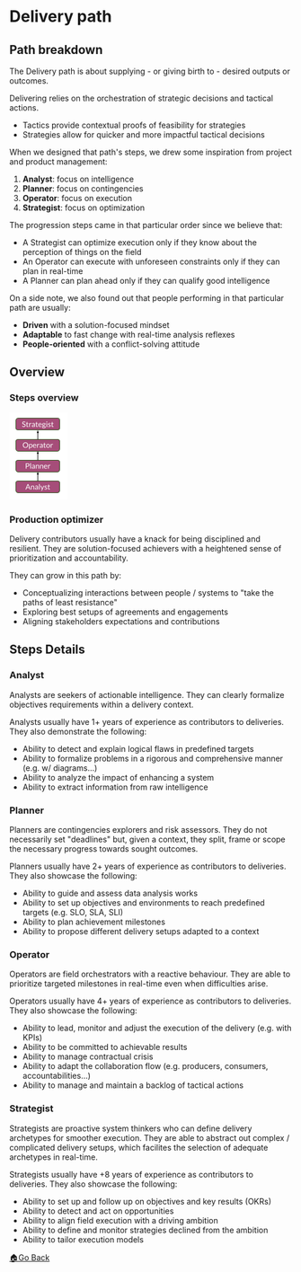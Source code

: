 # Delivery path

## Path breakdown

The Delivery path is about supplying - or giving birth to - desired outputs or outcomes.

Delivering relies on the orchestration of strategic decisions and tactical actions.
- Tactics provide contextual proofs of feasibility for strategies
- Strategies allow for quicker and more impactful tactical decisions

When we designed that path's steps, we drew some inspiration from project and product management:
1. __Analyst__: focus on intelligence
2. __Planner__: focus on contingencies
3. __Operator__: focus on execution
4. __Strategist__: focus on optimization

The progression steps came in that particular order since we believe that:
- A Strategist can optimize execution only if they know about the perception of things on the field
- An Operator can execute with unforeseen constraints only if they can plan in real-time
- A Planner can plan ahead only if they can qualify good intelligence


On a side note, we also found out that people performing in that particular path are usually:
- __Driven__ with a solution-focused mindset
- __Adaptable__ to fast change with real-time analysis reflexes
- __People-oriented__ with a conflict-solving attitude


## Overview

### Steps overview

![Delivery steps overview](../images/steps-delivery.png)

### Production optimizer

Delivery contributors usually have a knack for being disciplined and resilient.
They are solution-focused achievers with a heightened sense of prioritization and accountability.

They can grow in this path by:
- Conceptualizing interactions between people / systems to "take the paths of least resistance"
- Exploring best setups of agreements and engagements
- Aligning stakeholders expectations and contributions


## Steps Details

### Analyst

Analysts are seekers of actionable intelligence.
They can clearly formalize objectives requirements within a delivery context.

Analysts usually have 1+ years of experience as contributors to deliveries.
They also demonstrate the following:
- Ability to detect and explain logical flaws in predefined targets
- Ability to formalize problems in a rigorous and comprehensive manner (e.g. w/ diagrams…)
- Ability to analyze the impact of enhancing a system
- Ability to extract information from raw intelligence


### Planner

Planners are contingencies explorers and risk assessors.
They do not necessarily set "deadlines" but, given a context, they split, frame or scope the necessary progress towards sought outcomes.

Planners usually have 2+ years of experience as contributors to deliveries.
They also showcase the following:
- Ability to guide and assess data analysis works
- Ability to set up objectives and environments to reach predefined targets (e.g. SLO, SLA, SLI)
- Ability to plan achievement milestones
- Ability to propose different delivery setups adapted to a context


### Operator

Operators are field orchestrators with a reactive behaviour.
They are able to prioritize targeted milestones in real-time even when difficulties arise.

Operators usually have 4+ years of experience as contributors to deliveries.
They also showcase the following:
- Ability to lead, monitor and adjust the execution of the delivery (e.g. with KPIs)
- Ability to be committed to achievable results
- Ability to manage contractual crisis
- Ability to adapt the collaboration flow (e.g. producers, consumers, accountabilities…)
- Ability to manage and maintain a backlog of tactical actions


### Strategist

Strategists are proactive system thinkers who can define delivery archetypes for smoother execution.
They are able to abstract out complex / complicated delivery setups, which facilites the selection of adequate archetypes in real-time.

Strategists usually have +8 years of experience as contributors to deliveries.
They also showcase the following:
- Ability to set up and follow up on objectives and key results (OKRs)
- Ability to detect and act on opportunities
- Ability to align field execution with a driving ambition
- Ability to define and monitor strategies declined from the ambition
- Ability to tailor execution models



[🏠Go Back](../README.md)